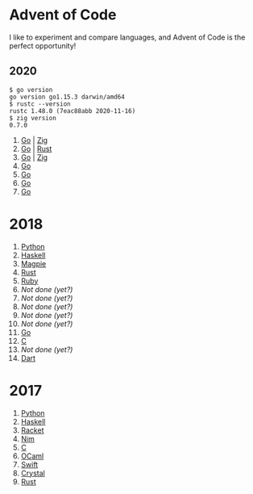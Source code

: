 # Advent of Code

I like to experiment and compare languages, and Advent of Code is the perfect opportunity!

## 2020

```
$ go version
go version go1.15.3 darwin/amd64
$ rustc --version
rustc 1.48.0 (7eac88abb 2020-11-16)
$ zig version
0.7.0
```

1. [Go](https://github.com/tcard/advent/tree/main/2020/1/go) | [Zig](https://github.com/tcard/advent/tree/main/2020/1/zig)
2. [Go](https://github.com/tcard/advent/tree/main/2020/2/go) | [Rust](https://github.com/tcard/advent/tree/main/2020/2/rust)
3. [Go](https://github.com/tcard/advent/tree/main/2020/3/go) | [Zig](https://github.com/tcard/advent/tree/main/2020/3/zig)
4. [Go](https://github.com/tcard/advent/tree/main/2020/4/go)
5. [Go](https://github.com/tcard/advent/tree/main/2020/5/go)
6. [Go](https://github.com/tcard/advent/tree/main/2020/6/go)
7. [Go](https://github.com/tcard/advent/tree/main/2020/7/go)

# 2018

1. [Python](https://github.com/tcard/advent/tree/main/2018/1)
2. [Haskell](https://github.com/tcard/advent/tree/main/2018/2)
3. [Magpie](https://github.com/tcard/advent/tree/main/2018/3)
4. [Rust](https://github.com/tcard/advent/tree/main/2018/4)
5. [Ruby](https://github.com/tcard/advent/tree/main/2018/5)
6. _Not done (yet?)_
7. _Not done (yet?)_
8. _Not done (yet?)_
9. _Not done (yet?)_
10. _Not done (yet?)_
11. [Go](https://github.com/tcard/advent/tree/main/2018/11)
12. [C](https://github.com/tcard/advent/tree/main/2018/12)
13. _Not done (yet?)_
14. [Dart](https://github.com/tcard/advent/tree/main/2018/14)

# 2017

1. [Python](https://github.com/tcard/advent/tree/main/2017/1)
2. [Haskell](https://github.com/tcard/advent/tree/main/2017/2)
3. [Racket](https://github.com/tcard/advent/tree/main/2017/3)
4. [Nim](https://github.com/tcard/advent/tree/main/2017/4)
5. [C](https://github.com/tcard/advent/tree/main/2017/5)
6. [OCaml](https://github.com/tcard/advent/tree/main/2017/6)
7. [Swift](https://github.com/tcard/advent/tree/main/2017/7)
8. [Crystal](https://github.com/tcard/advent/tree/main/2017/8)
9. [Rust](https://github.com/tcard/advent/tree/main/2017/9)
